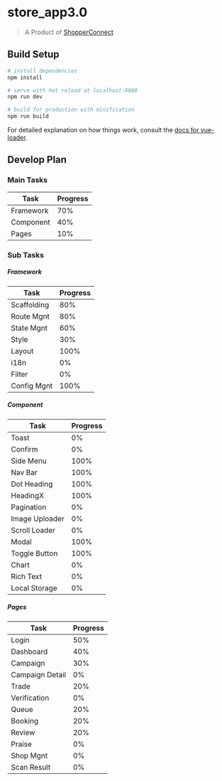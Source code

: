# store_app3.0

> A Product of [ShopperConnect](https://sc.smartac.co/)

## Build Setup

``` bash
# install dependencies
npm install

# serve with hot reload at localhost:8080
npm run dev

# build for production with minification
npm run build
```

For detailed explanation on how things work, consult the [docs for vue-loader](http://vuejs.github.io/vue-loader).

## Develop Plan

### Main Tasks

 |Task|Progress|
 |----|--------|
 |Framework| 70%|
 |Component| 40%|
 |Pages| 10%|


### Sub Tasks

##### Framework

|Task|Progress|
|----|--------|
|Scaffolding| 80%|
|Route Mgnt| 80%|
|State Mgnt| 60%|
|Style| 30%|
|Layout| 100%|
|i18n| 0%|
|Filter| 0%|
|Config Mgnt| 100%|

##### Component
|Task|Progress|
|----|--------|
|Toast| 0%|
|Confirm| 0%|
|Side Menu| 100%|
|Nav Bar| 100%|
|Dot Heading| 100%|
|HeadingX| 100%|
|Pagination| 0%|
|Image Uploader| 0%|
|Scroll Loader| 0%|
|Modal| 100%|
|Toggle Button| 100%|
|Chart| 0%|
|Rich Text| 0%|
|Local Storage| 0%|

##### Pages
|Task|Progress|
|----|--------|
|Login| 50%|
|Dashboard| 40%|
|Campaign| 30%|
|Campaign Detail| 0%|
|Trade| 20%|
|Verification| 0%|
|Queue| 20%|
|Booking| 20%|
|Review| 20%|
|Praise| 0%|
|Shop Mgnt| 0%|
|Scan Result| 0%|

